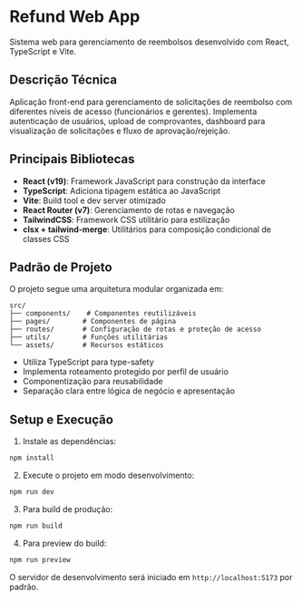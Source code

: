 # Refund Web App

Sistema web para gerenciamento de reembolsos desenvolvido com React, TypeScript e Vite.

## Descrição Técnica

Aplicação front-end para gerenciamento de solicitações de reembolso com diferentes níveis de acesso (funcionários e gerentes). Implementa autenticação de usuários, upload de comprovantes, dashboard para visualização de solicitações e fluxo de aprovação/rejeição.

## Principais Bibliotecas

- **React (v19)**: Framework JavaScript para construção da interface
- **TypeScript**: Adiciona tipagem estática ao JavaScript
- **Vite**: Build tool e dev server otimizado
- **React Router (v7)**: Gerenciamento de rotas e navegação
- **TailwindCSS**: Framework CSS utilitário para estilização
- **clsx + tailwind-merge**: Utilitários para composição condicional de classes CSS

## Padrão de Projeto

O projeto segue uma arquitetura modular organizada em:

```
src/
├── components/    # Componentes reutilizáveis
├── pages/        # Componentes de página
├── routes/       # Configuração de rotas e proteção de acesso
├── utils/        # Funções utilitárias
└── assets/       # Recursos estáticos
```

- Utiliza TypeScript para type-safety
- Implementa roteamento protegido por perfil de usuário
- Componentização para reusabilidade
- Separação clara entre lógica de negócio e apresentação

## Setup e Execução

1. Instale as dependências:

```bash
npm install
```

2. Execute o projeto em modo desenvolvimento:

```bash
npm run dev
```

3. Para build de produção:

```bash
npm run build
```

4. Para preview do build:

```bash
npm run preview
```

O servidor de desenvolvimento será iniciado em `http://localhost:5173` por padrão.
